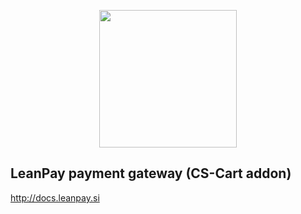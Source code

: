 <p align="center"><img src="https://www.leanpay.si/assets/images/leanpay-tree.png" width="220"></p>

## LeanPay payment gateway (CS-Cart addon)

<a href="http://docs.leanpay.si/">http://docs.leanpay.si</a>
